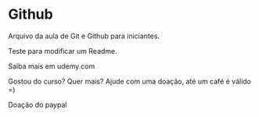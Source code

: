 # Github

Arquivo da aula de Git e Github para iniciantes.

Teste para modificar um Readme.

Saiba mais em udemy.com

Gostou do curso? Quer mais? Ajude com uma doação, até um café é válido =)

Doação do paypal

